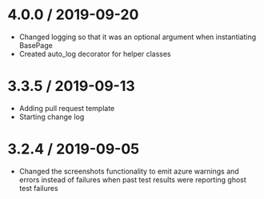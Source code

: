 4.0.0 / 2019-09-20
===================
- Changed logging so that it was an optional argument when instantiating BasePage
- Created auto_log decorator for helper classes

3.3.5 / 2019-09-13
===================
- Adding pull request template
- Starting change log

3.2.4 / 2019-09-05
===================
- Changed the screenshots functionality to emit azure warnings and errors instead of failures when past test results 
were reporting ghost test failures
